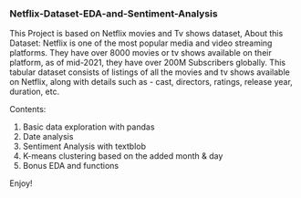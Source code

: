 ### Netflix-Dataset-EDA-and-Sentiment-Analysis

This Project is based on Netflix movies and Tv shows dataset, About this Dataset: Netflix is one of the most popular media and video streaming platforms. They have over 8000 movies or tv shows available on their platform, as of mid-2021, they have over 200M Subscribers globally. This tabular dataset consists of listings of all the movies and tv shows available on Netflix, along with details such as - cast, directors, ratings, release year, duration, etc.

Contents:
1. Basic data exploration with pandas
2. Date analysis
3. Sentiment Analysis with textblob
4. K-means clustering based on the added month & day
5. Bonus EDA and functions

Enjoy!
